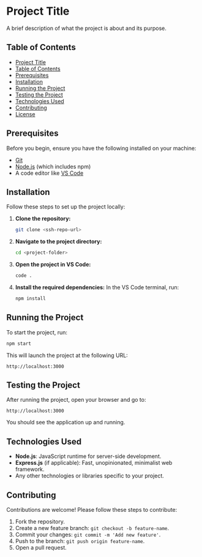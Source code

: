 
# Project Title

A brief description of what the project is about and its purpose.

## Table of Contents

- [Project Title](#project-title)
- [Table of Contents](#table-of-contents)
- [Prerequisites](#prerequisites)
- [Installation](#installation)
- [Running the Project](#running-the-project)
- [Testing the Project](#testing-the-project)
- [Technologies Used](#technologies-used)
- [Contributing](#contributing)
- [License](#license)

## Prerequisites

Before you begin, ensure you have the following installed on your machine:

- [Git](https://git-scm.com/)
- [Node.js](https://nodejs.org/) (which includes npm)
- A code editor like [VS Code](https://code.visualstudio.com/)

## Installation

Follow these steps to set up the project locally:

1. **Clone the repository:**
   ```bash
   git clone <ssh-repo-url>
   ```

2. **Navigate to the project directory:**
   ```bash
   cd <project-folder>
   ```

3. **Open the project in VS Code:**
   ```bash
   code .
   ```

4. **Install the required dependencies:**
   In the VS Code terminal, run:
   ```bash
   npm install
   ```

## Running the Project

To start the project, run:

```bash
npm start
```

This will launch the project at the following URL:

```
http://localhost:3000
```

## Testing the Project

After running the project, open your browser and go to:

```
http://localhost:3000
```

You should see the application up and running.

## Technologies Used

- **Node.js**: JavaScript runtime for server-side development.
- **Express.js** (if applicable): Fast, unopinionated, minimalist web framework.
- Any other technologies or libraries specific to your project.

## Contributing

Contributions are welcome! Please follow these steps to contribute:

1. Fork the repository.
2. Create a new feature branch: `git checkout -b feature-name`.
3. Commit your changes: `git commit -m 'Add new feature'`.
4. Push to the branch: `git push origin feature-name`.
5. Open a pull request.


